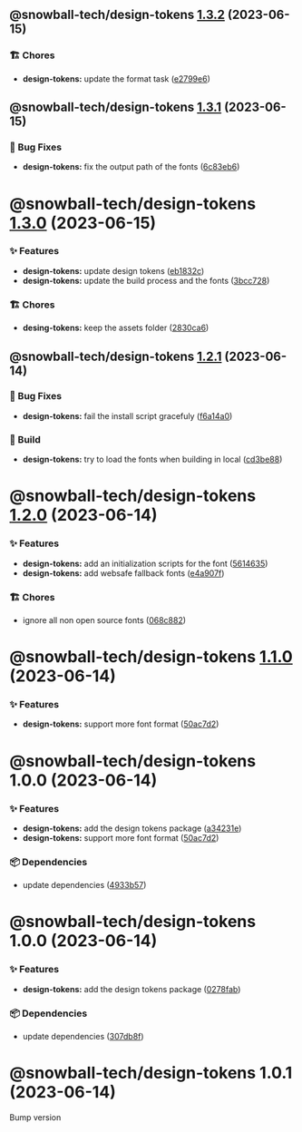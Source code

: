 ## @snowball-tech/design-tokens [1.3.2](https://github.com/snowball-tech/glacier/compare/@snowball-tech/design-tokens@1.3.1...@snowball-tech/design-tokens@1.3.2) (2023-06-15)

### 🏗 Chores

- **design-tokens:** update the format task ([e2799e6](https://github.com/snowball-tech/glacier/commit/e2799e6bff35ad1f82ff32f600dc6e416c232484))

## @snowball-tech/design-tokens [1.3.1](https://github.com/snowball-tech/glacier/compare/@snowball-tech/design-tokens@1.3.0...@snowball-tech/design-tokens@1.3.1) (2023-06-15)

### 🐛 Bug Fixes

- **design-tokens:** fix the output path of the fonts ([6c83eb6](https://github.com/snowball-tech/glacier/commit/6c83eb6904b5780518648a88f4704112f612db8c))

# @snowball-tech/design-tokens [1.3.0](https://github.com/snowball-tech/glacier/compare/@snowball-tech/design-tokens@1.2.1...@snowball-tech/design-tokens@1.3.0) (2023-06-15)

### ✨ Features

- **design-tokens:** update design tokens ([eb1832c](https://github.com/snowball-tech/glacier/commit/eb1832c61a7128b9d3d70ec3a751152e006e55f7))
- **design-tokens:** update the build process and the fonts ([3bcc728](https://github.com/snowball-tech/glacier/commit/3bcc728a37998ce8d7fcae18e36b1fada4fd75f0))

### 🏗 Chores

- **desing-tokens:** keep the assets folder ([2830ca6](https://github.com/snowball-tech/glacier/commit/2830ca6bcffa237fbd98f735cbadc7135f844751))

## @snowball-tech/design-tokens [1.2.1](https://github.com/snowball-tech/glacier/compare/@snowball-tech/design-tokens@1.2.0...@snowball-tech/design-tokens@1.2.1) (2023-06-14)

### 🐛 Bug Fixes

- **design-tokens:** fail the install script gracefuly ([f6a14a0](https://github.com/snowball-tech/glacier/commit/f6a14a0aedd7419062e19f3131e7ff51a12dc3b5))

### 👷 Build

- **design-tokens:** try to load the fonts when building in local ([cd3be88](https://github.com/snowball-tech/glacier/commit/cd3be88515e43d8693068adf66e588963d4c18e5))

# @snowball-tech/design-tokens [1.2.0](https://github.com/snowball-tech/glacier/compare/@snowball-tech/design-tokens@1.1.0...@snowball-tech/design-tokens@1.2.0) (2023-06-14)

### ✨ Features

- **design-tokens:** add an initialization scripts for the font ([5614635](https://github.com/snowball-tech/glacier/commit/5614635442d9e7310949385f642291e3325ae54e))
- **design-tokens:** add websafe fallback fonts ([e4a907f](https://github.com/snowball-tech/glacier/commit/e4a907ffbe4df9a311596f08387502a3be5b9c4b))

### 🏗 Chores

- ignore all non open source fonts ([068c882](https://github.com/snowball-tech/glacier/commit/068c882c69fa522154848c65da2506ee5ef8eeff))

# @snowball-tech/design-tokens [1.1.0](https://github.com/snowball-tech/glacier/compare/@snowball-tech/design-tokens@1.0.0...@snowball-tech/design-tokens@1.1.0) (2023-06-14)

### ✨ Features

- **design-tokens:** support more font format ([50ac7d2](https://github.com/snowball-tech/glacier/commit/50ac7d2b5a080e719a90e4529e5f967f50d7dd02))

# @snowball-tech/design-tokens 1.0.0 (2023-06-14)

### ✨ Features

- **design-tokens:** add the design tokens package ([a34231e](https://github.com/snowball-tech/glacier/commit/a34231efaf40f3f7cf4f56d5a0df7966073b101c))
- **design-tokens:** support more font format ([50ac7d2](https://github.com/snowball-tech/glacier/commit/50ac7d2b5a080e719a90e4529e5f967f50d7dd02))

### 📦 Dependencies

- update dependencies ([4933b57](https://github.com/snowball-tech/glacier/commit/4933b5716468fc85448657867ae731d41a0169ce))

# @snowball-tech/design-tokens 1.0.0 (2023-06-14)

### ✨ Features

- **design-tokens:** add the design tokens package ([0278fab](https://github.com/snowball-tech/glacier/commit/0278fabe8e22cec32afc8e37c4bb0733aa107438))

### 📦 Dependencies

- update dependencies ([307db8f](https://github.com/snowball-tech/glacier/commit/307db8fdd4019e5d74e539cdd311f3f75d51b1eb))

# @snowball-tech/design-tokens 1.0.1 (2023-06-14)

Bump version

